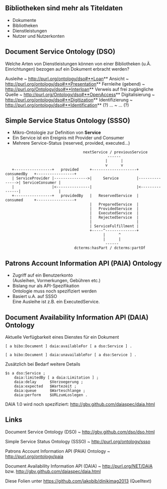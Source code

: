 ## Bibliotheken sind mehr als Titeldaten

* Dokumente
* Bibliotheken
* Dienstleistungen
* Nutzer und Nutzerkonten

## Document Service Ontology (DSO)

Welche Arten von Dienstleistungen können von einer Bibliotheken (u.Ä.
Einrichtungen) bezogen auf ein Dokument erbracht werden?

Ausleihe
  ~ http://purl.org/ontology/dso#**Loan**
Ansicht
  ~ http://purl.org/ontology/dso#**Presentation**
Fernleihe (gebend)
  ~ http://purl.org/Ontology/dso#**Interloan**
Verweis auf frei zugängliche Quelle
  ~ http://purl.org/Ontology/dso#**OpenAccess**
Digitalisierung
  ~ http://purl.org/ontology/dso#**Digitization**
Identifizierung
  ~ http://purl.org/ontology/dso#**Identification** (?)
...
  ~ ... (?)

## Simple Service Status Ontology (SSSO)

* Mikro-Ontologie zur Definition von **Service**
* Ein Service ist ein Ereignis mit Provider und Consumer
* Mehrere Service-Status (reserved, provided, executed...)

~~~ {.ditaa .size110}
                                   nextService / previousService
                                              ------
                                             |      |
                                             v      v
   +-----------------+   provided     +--------------------+   consumedBy   +-----------------+
   | ServiceProvider |--------------->|     Service        |--------------->| ServiceConsumer |
   |                 |<---------------|                    |<---------------|                 |
   +-----------------+   providedBy   |   ReservedService  |   consumed     +-----------------+
                                      |   PreparedService  |
                                      |   ProvidedService  |
                                      |   ExecutedService  |
                                      |   RejectedService  |
                                      |                    |
                                      | ServiceFulfillment |
                                      +-----^--------------+
                                            |      ^
                                            |      |
                                             ------
                               dcterms:hasPart / dcterms:partOf
~~~


## Patrons Account Information API (PAIA) Ontology

* Zugriff auf ein Benutzerkonto\
  (Ausleihen, Vormerkungen, Gebühren etc.)
* Bislang nur als API-Spezifikation\
  Ontologie muss noch spezifiziert werden
* Basiert u.A. auf SSSO\
  Eine Ausleihe ist z.B. ein ExecutedService.

## Document Availability Information API (DAIA) Ontology

Aktuelle Verfügbarkeit eines Dienstes für ein Dokument

    [ a bibo:Document ] daia:availableFor [ a dso:Service ] .

    [ a bibo:Document ] daia:unavailableFor [ a dso:Service ] .

Zusätzlich bei Bedarf weitere Details

    $s a dso:Service ;
        daia:limitedBy [ a daia:Limitation ] ;
        daia:delay      $Verzoegerung ;
        daia:expected   $Wartezeit ;
        daia:queue      $Warteschlange ;
        daia:perform    $URLzumLoslegen .

DAIA 1.0 wird noch spezifiziert: <http://gbv.github.com/daiaspec/daia.html>

## Links

Document Service Ontology (DSO)
  ~ <http://gbv.github.com/dso/dso.html>

Simple Service Status Ontology (SSSO)
  ~ <http://purl.org/ontology/ssso> 

Patrons Account Information API (PAIA) Ontology
  ~ <http://purl.org/ontology/paia>

Document Availability Information API (DAIA)
  ~ <http://purl.org/NET/DAIA> bzw. <http://gbv.github.com/daiaspec/daia.html>

Diese Folien unter <https://github.com/jakobib/dinikimag2013> (Quelltext)

